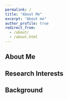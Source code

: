 ```yaml
---
permalink: /
title: "About Me"
excerpt: "About me"
author_profile: true
redirect_from: 
  - /about/
  - /about.html
---
```



About Me
------


Research Interests
------

Background 
------

